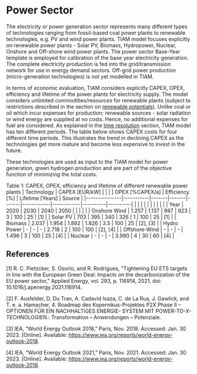# Power Sector

The electricity or power generation sector represents many different types of technologies ranging from fossil-based coal power plants to renewable technologies, e.g. PV and wind power plants. TIAM model focuses explicitly on renewable power plants - Solar PV, Biomass, Hydropower, Nuclear, Onshore and Off-shore wind power plants. The power sector Base-Year template is employed for calibration of the base year electricity generation. The complete electricity production is fed into the grid/transmission network for use in energy demand sectors. Off-grid power production (micro-generation technologies) is not yet modelled in TIAM.

In terms of economic evaluation, TIAM considers explicitly CAPEX, OPEX, efficiency and lifetime of the power plants for electricity supply. The model considers unlimited commodities/resources for renewable plants  (subject to restrictions described in the section on [renewable potentials](../restrictions/potentials-renewable.md)). Unlike coal or oil which incur expenses for production; renewable sources - solar radiation or wind energy are supplied at no costs. Hence, no additional expenses for fuel are considered. As explained in the [time resolution](../model_objective/time-horizon.md) section, TIAM model has ten different periods. The table below shows CAPEX costs for four different time periods. This illustrates the trend in declining CAPEX as the technologies get more mature and become less expensive to invest in the future.

These technologies are used as input to the TIAM model for power generation, green hydrogen production and are part of the objective function of minimizing the total costs.

Table 1: CAPEX, OPEX, efficiency and lifetime of different renewable power plants
| Technology    | CAPEX [EUR/kW] |       |       |       | OPEX [%CAPEX/a] | Efficiency [%] | Lifetime [Years] | Source   |
|---------------|-----------|-------|-------|-------|------------|------------|----------|----------|
|               |   |       |       |       |  |         |   |          |
| Year          | 2020      | 2030  | 2040  | 2050  |            |            |          |          |
| Onshore Wind  | 1.257     | 1.137 | 987   | 923   | 3          | 100        | 25       | [1]      |
| Solar PV      | 703       | 395   | 340   | 326   | 1          | 100        | 25       | [1]      |
| Biomass       | 2.037     | 1.954 | 1.892 | 1.826 | 3.5        | 100        | 25       | [2], [3] |
| Hydro Power   | -         | -     | -     | 2.718 | 2          | 100        | 100      | [2], [4] |
| Offshore-Wind | -         | -     | -     | 1.496 | 3          | 100        | 25       | [4]      |
| Nuclear       | -         | -     | -     | 3.990 | 4          | 30         | 60       | [4]      |

## References

[1]	R. C. Pietzcker, S. Osorio, and R. Rodrigues, “Tightening EU ETS targets in line with the European Green Deal: Impacts on the decarbonization of the EU power sector,” Applied Energy, vol. 293, p. 116914, 2021, doi: 10.1016/j.apenergy.2021.116914.

[2]	F. Ausfelder, D. Du Tran, A. Cadavid Isaza, C. de La Rua, J. Gawlick, and T. e. a. Hamacher, 4. Roadmap des Kopernikus-Projektes P2X Phase II – OPTIONEN FÜR EIN NACHHALTIGES ENERGIE- SYSTEM MIT POWER-TO-X- TECHNOLOGIEN.: Transformation – Anwendungen – Potenziale.

[3]	IEA, “World Energy Outlook 2018,” Paris, Nov. 2018. Accessed: Jan. 30 2023. [Online]. Available: https://www.iea.org/reports/world-energy-outlook-2018.

[4]	IEA, “World Energy Outlook 2021,” Paris, Nov. 2021. Accessed: Jan. 30 2023. [Online]. Available: https://www.iea.org/reports/world-energy-outlook-2018.
